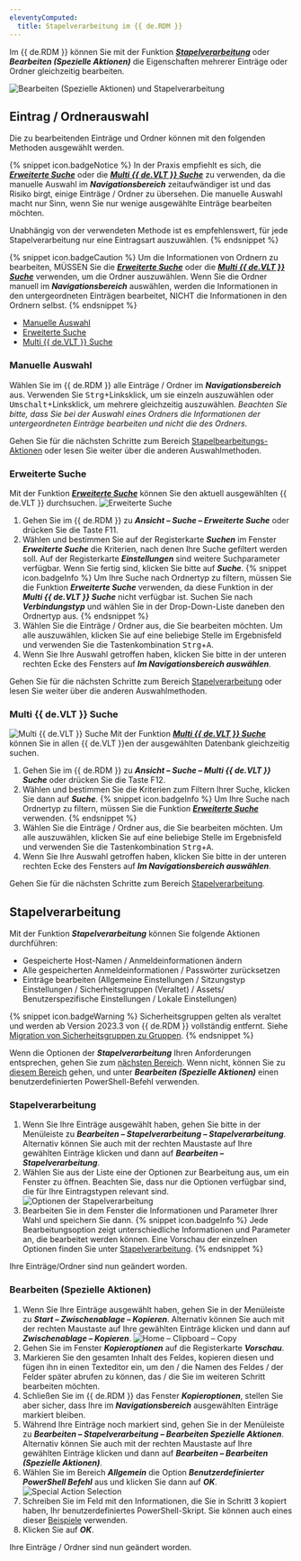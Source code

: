 ```yaml
---
eleventyComputed:
  title: Stapelverarbeitung im {{ de.RDM }}
---
```

Im {{ de.RDM }} können Sie mit der Funktion ***[Stapelverarbeitung](/de/rdm/windows/commands/edit/batch/batch-edit/)*** oder ***Bearbeiten (Spezielle Aktionen)*** die Eigenschaften mehrerer Einträge oder Ordner gleichzeitig bearbeiten.

![Bearbeiten (Spezielle Aktionen) und Stapelverarbeitung](https://cdnweb.devolutions.net/docs/de/kb/KB2104.png)

## Eintrag / Ordnerauswahl
Die zu bearbeitenden Einträge und Ordner können mit den folgenden Methoden ausgewählt werden.

{% snippet icon.badgeNotice %}
In der Praxis empfiehlt es sich, die ***[Erweiterte Suche](#erweiterte-suche)*** oder die ***[Multi {{ de.VLT }} Suche](#multi-tresor-suche)*** zu verwenden, da die manuelle Auswahl im ***Navigationsbereich*** zeitaufwändiger ist und das Risiko birgt, einige Einträge / Ordner zu übersehen. Die manuelle Auswahl macht nur Sinn, wenn Sie nur wenige ausgewählte Einträge bearbeiten möchten.

Unabhängig von der verwendeten Methode ist es empfehlenswert, für jede Stapelverarbeitung nur eine Eintragsart auszuwählen.
{% endsnippet %}

{% snippet icon.badgeCaution %}
Um die Informationen von Ordnern zu bearbeiten, MÜSSEN Sie die ***[Erweiterte Suche](#erweiterte-suche)*** oder die ***[Multi {{ de.VLT }} Suche](#multi-tresor-suche)*** verwenden, um die Ordner auszuwählen. Wenn Sie die Ordner manuell im ***Navigationsbereich*** auswählen, werden die Informationen in den untergeordneten Einträgen bearbeitet, NICHT die Informationen in den Ordnern selbst.
{% endsnippet %}

* [Manuelle Auswahl](#manuelle-auswahl)
* [Erweiterte Suche](#erweiterte-suche)
* [Multi {{ de.VLT }} Suche](#multi-tresor-suche)

### Manuelle Auswahl
Wählen Sie im {{ de.RDM }} alle Einträge / Ordner im ***Navigationsbereich*** aus. Verwenden Sie <kbd>Strg</kbd>+Linksklick, um sie einzeln auszuwählen oder <kbd>Umschalt</kbd>+Linksklick, um mehrere gleichzeitig auszuwählen. *Beachten Sie bitte, dass Sie bei der Auswahl eines Ordners die Informationen der untergeordneten Einträge bearbeiten und nicht die des Ordners*.

Gehen Sie für die nächsten Schritte zum Bereich [Stapelbearbeitungs-Aktionen](#stapelverarbeitung) oder lesen Sie weiter über die anderen Auswahlmethoden.

### Erweiterte Suche
Mit der Funktion ***[Erweiterte Suche](/rdm/windows/commands/view/panels/search/advanced/)*** können Sie den aktuell ausgewählten {{ de.VLT }} durchsuchen.
![Erweiterte Suche](https://cdnweb.devolutions.net/docs/de/kb/KB2108.png)
1. Gehen Sie im {{ de.RDM }} zu ***Ansicht – Suche – Erweiterte Suche*** oder drücken Sie die Taste F11.
1. Wählen und bestimmen Sie auf der Registerkarte ***Suchen*** im Fenster ***Erweiterte Suche*** die Kriterien, nach denen Ihre Suche gefiltert werden soll. Auf der Registerkarte ***Einstellungen*** sind weitere Suchparameter verfügbar. Wenn Sie fertig sind, klicken Sie bitte auf ***Suche***.
   {% snippet icon.badgeInfo %}
   Um Ihre Suche nach Ordnertyp zu filtern, müssen Sie die Funktion ***Erweiterte Suche*** verwenden, da diese Funktion in der ***Multi {{ de.VLT }} Suche*** nicht verfügbar ist. Suchen Sie nach ***Verbindungstyp*** und wählen Sie in der Drop-Down-Liste daneben den Ordnertyp aus.
   {% endsnippet %}
1. Wählen Sie die Einträge / Ordner aus, die Sie bearbeiten möchten. Um alle auszuwählen, klicken Sie auf eine beliebige Stelle im Ergebnisfeld und verwenden Sie die Tastenkombination <kbd>Strg</kbd>+<kbd>A</kbd>.
1. Wenn Sie Ihre Auswahl getroffen haben, klicken Sie bitte in der unteren rechten Ecke des Fensters auf ***Im Navigationsbereich auswählen***.

Gehen Sie für die nächsten Schritte zum Bereich [Stapelverarbeitung](#stapelverarbeitung) oder lesen Sie weiter über die anderen Auswahlmethoden.

### Multi {{ de.VLT }} Suche
![Multi {{ de.VLT }} Suche](https://cdnweb.devolutions.net/docs/de/kb/KB2109.png)
Mit der Funktion [***Multi {{ de.VLT }} Suche***](/rdm/windows/commands/view/panels/search/multi-vault/) können Sie in allen {{ de.VLT }}en der ausgewählten Datenbank gleichzeitig suchen.

1. Gehen Sie im {{ de.RDM }} zu ***Ansicht – Suche – Multi {{ de.VLT }} Suche*** oder drücken Sie die Taste F12.
1. Wählen und bestimmen Sie die Kriterien zum Filtern Ihrer Suche, klicken Sie dann auf ***Suche***.
   {% snippet icon.badgeInfo %}
   Um Ihre Suche nach Ordnertyp zu filtern, müssen Sie die Funktion ***[Erweiterte Suche](#erweiterte-suche)*** verwenden.
   {% endsnippet %}
1. Wählen Sie die Einträge / Ordner aus, die Sie bearbeiten möchten. Um alle auszuwählen, klicken Sie auf eine beliebige Stelle im Ergebnisfeld und verwenden Sie die Tastenkombination <kbd>Strg</kbd>+<kbd>A</kbd>.
1. Wenn Sie Ihre Auswahl getroffen haben, klicken Sie bitte in der unteren rechten Ecke des Fensters auf ***Im Navigationsbereich auswählen***.

Gehen Sie für die nächsten Schritte zum Bereich [Stapelverarbeitung](#stapelverarbeitung).

## Stapelverarbeitung
Mit der Funktion ***Stapelverarbeitung*** können Sie folgende Aktionen durchführen:

* Gespeicherte Host-Namen / Anmeldeinformationen ändern
* Alle gespeicherten Anmeldeinformationen / Passwörter zurücksetzen
* Einträge bearbeiten (Allgemeine Einstellungen / Sitzungstyp Einstellungen / Sicherheitsgruppen (Veraltet) / Assets/ Benutzerspezifische Einstellungen / Lokale Einstellungen)

{% snippet icon.badgeWarning %}
Sicherheitsgruppen gelten als veraltet und werden ab Version 2023.3 von {{ de.RDM }} vollständig entfernt. Siehe [Migration von Sicherheitsgruppen zu Gruppen](/de/kb/remote-desktop-manager/how-to-articles/migration-security-groups-user-groups/).
{% endsnippet %}

Wenn die Optionen der ***Stapelverarbeitung*** Ihren Anforderungen entsprechen, gehen Sie zum [nächsten Bereich](#stapelverarbeitung). Wenn nicht, können Sie zu [diesem Bereich](#editspecialactions) gehen, und unter ***Bearbeiten (Spezielle Aktionen)*** einen benutzerdefinierten PowerShell-Befehl verwenden.

### Stapelverarbeitung
1. Wenn Sie Ihre Einträge ausgewählt haben, gehen Sie bitte in der Menüleiste zu ***Bearbeiten – Stapelverarbeitung – Stapelverarbeitung***. Alternativ können Sie auch mit der rechten Maustaste auf Ihre gewählten Einträge klicken und dann auf ***Bearbeiten – Stapelverarbeitung***.
1. Wählen Sie aus der Liste eine der Optionen zur Bearbeitung aus, um ein Fenster zu öffnen. Beachten Sie, dass nur die Optionen verfügbar sind, die für Ihre Eintragstypen relevant sind.
![Optionen der Stapelverarbeitung](https://cdnweb.devolutions.net/docs/de/kb/KB2103.png)
1. Bearbeiten Sie in dem Fenster die Informationen und Parameter Ihrer Wahl und speichern Sie dann.
{% snippet icon.badgeInfo %}
Jede Bearbeitungsoption zeigt unterschiedliche Informationen und Parameter an, die bearbeitet werden können. Eine Vorschau der einzelnen Optionen finden Sie unter [Stapelverarbeitung](/de/rdm/windows/commands/edit/batch/batch-edit/).
{% endsnippet %}

Ihre Einträge/Ordner sind nun geändert worden.

### Bearbeiten (Spezielle Aktionen)
1. Wenn Sie Ihre Einträge ausgewählt haben, gehen Sie in der Menüleiste zu ***Start – Zwischenablage – Kopieren***. Alternativ können Sie auch mit der rechten Maustaste auf Ihre gewählten Einträge klicken und dann auf ***Zwischenablage – Kopieren***.
![Home – Clipboard – Copy](https://cdnweb.devolutions.net/docs/de/kb/KB2105.png)
1. Gehen Sie im Fenster ***Kopieroptionen*** auf die Registerkarte ***Vorschau***.
1. Markieren Sie den gesamten Inhalt des Feldes, kopieren diesen und fügen ihn in einen Texteditor ein, um den / die Namen des Feldes / der Felder später abrufen zu können, das / die Sie im weiteren Schritt bearbeiten möchten.
1. Schließen Sie im {{ de.RDM }} das Fenster ***Kopieroptionen***, stellen Sie aber sicher, dass Ihre im ***Navigationsbereich*** ausgewählten Einträge markiert bleiben.
1. Während Ihre Einträge noch markiert sind, gehen Sie in der Menüleiste zu ***Bearbeiten – Stapelverarbeitung – Bearbeiten Spezielle Aktionen***. Alternativ können Sie auch mit der rechten Maustaste auf Ihre gewählten Einträge klicken und dann auf ***Bearbeiten – Bearbeiten (Spezielle Aktionen)***.
1. Wählen Sie im Bereich ***Allgemein*** die Option ***Benutzerdefinierter PowerShell Befehl*** aus und klicken Sie dann auf ***OK***.
![Special Action Selection](https://cdnweb.devolutions.net/docs/de/kb/KB2106.png)
1. Schreiben Sie im Feld mit den Informationen, die Sie in Schritt 3 kopiert haben, Ihr benutzerdefiniertes PowerShell-Skript. Sie können auch eines dieser [Beispiele](/rdm/windows/powershell-scripting/custom-powershell-commands/batch-actions-samples/) verwenden.
1. Klicken Sie auf ***OK***.

Ihre Einträge / Ordner sind nun geändert worden.
